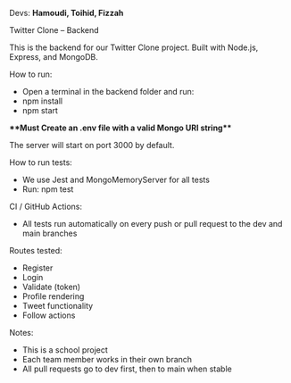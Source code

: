 Devs: **Hamoudi, Toihid, Fizzah**

Twitter Clone – Backend

This is the backend for our Twitter Clone project.
Built with Node.js, Express, and MongoDB.

How to run:

- Open a terminal in the backend folder and run:
- npm install
- npm start

**\*\*Must Create an .env file with a valid Mongo URI string\*\***

The server will start on port 3000 by default.

How to run tests:

- We use Jest and MongoMemoryServer for all tests
- Run: npm test

CI / GitHub Actions:

- All tests run automatically on every push or pull request to the dev and main branches

Routes tested:

- Register
- Login
- Validate (token)
- Profile rendering
- Tweet functionality
- Follow actions

Notes:

- This is a school project
- Each team member works in their own branch
- All pull requests go to dev first, then to main when stable

